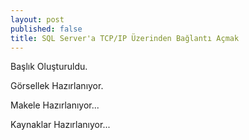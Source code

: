 ```yaml
---
layout: post
published: false
title: SQL Server'a TCP/IP Üzerinden Bağlantı Açmak
---
```

Başlık Oluşturuldu.

Görsellek Hazırlanıyor.

Makele Hazırlanıyor...

Kaynaklar Hazırlanıyor...
